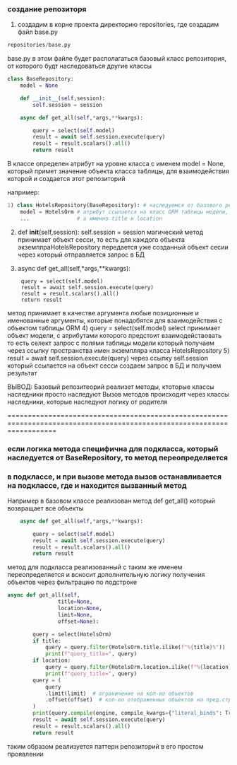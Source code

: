 ### создание репозиторя 
 
1) создадим в корне проекта директорию repositories, где создадим файл base.py
```python
repositories/base.py
```

base.py в этом файле будет располагаться базовый класс репозитория, от которого будт наследоваться другие классы
```python
class BaseRepository:
    model = None 

    def __init__(self,session):
        self.session = session

    async def get_all(self,*args,**kwargs):

        query = select(self.model)
        result = await self.session.execute(query)
        result = result.scalars().all()
        return result
```
В классе определен атрибут на уровне класса с именем model = None, который примет значение объекта класса таблицы,
для взаимодействия которой и создается этот репозиторий

например:
```python
1) class HotelsRepository(BaseRepository): # наследуемся от базового репозитория 
    model = HotelsOrm # атрибут ссылается на класс ORM таблицы модели, и уже работаем с атриубтами HotelsOrm
    ...               # а именно title и location
```
2) def __init__(self,session):
        self.session = session
 магический метод принимает объект сесси, то есть для каждого объекта экземплраHotelsRepository передается 
уже созданный объект сесии через который отправляется запрос в БД

3) async def get_all(self,*args,**kwargs):

        query = select(self.model)
        result = await self.session.execute(query)
        result = result.scalars().all()
        return result
метод принимает в качестве аргумента любые позиционные и именованные аргументы, которые понадобятся для взаимодействия 
с объектом таблицы ORM 
4) query = select(self.model) select принимает объект модели, с атрибутами которого предстоит взаимодействовать
то есть селект запрос с полями таблицы модели который получаем через ссылку пространства имен 
экземпляра класса HotelsRepository 
5) result = await self.session.execute(query) через ссылку self.session который ссылается на объект 
сесси создаем запрос в БД и получаем результат

ВЫВОД:
Базовый репозитеорий реализет методы, ктоторые классы наследники просто наследуют
Вызов методов происходит через классы наследники, которые наследуют логику от родителя

========================================================================================================================

### если логика метода специфична для подкласса, который наследуется от BaseRepository, то метод переопределяется 
### в подклассе, и при вызове метода вызов останавливается на подклассе, где и находится вызванный метод

Например в базовом классе реализован метод def get_all() который возвращает все объекты
```python
    async def get_all(self,*args,**kwargs):

        query = select(self.model)
        result = await self.session.execute(query)
        result = result.scalars().all()
        return result
```
метод для подкласса реализованный с таким же именем переопределяется и всносит дополнительную логику получения объектов
через фильтрацию по подстроке
```python
async def get_all(self,
                title=None,
                location=None,
                limit=None,
                offset=None):

        query = select(HotelsOrm)
        if title:
            query = query.filter(HotelsOrm.title.ilike(f"%{title}%"))
            print(f"query_title=", query)
        if location:
            query = query.filter(HotelsOrm.location.ilike(f"%{location}%"))
            print(f"query_title=", query)
        query = (
            query
            .limit(limit)  # ограничение на кол-во объектов
            .offset(offset)  # кол-во отображенных объектов на пред.стр
        )
        print(query.compile(engine, compile_kwargs={"literal_binds": True}))
        result = await self.session.execute(query)
        result = result.scalars().all()
        return result
```

таким образом реализуется паттерн репозиторий в его простом проявлении

